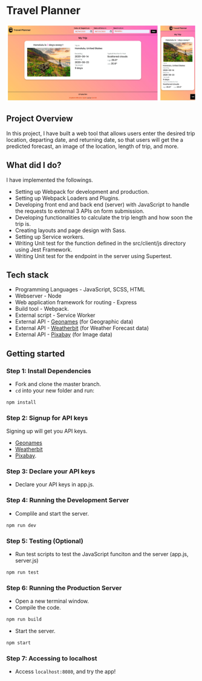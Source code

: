 # Travel Planner
![Travel Planner](./src/client/media/app-design.JPG?raw=true "Travel Planner")

## Project Overview

In this project, I have built a web tool that allows users enter the desired trip location, departing date, and returning date, so that users will get the a predicted forecast, an image of the location, length of trip, and more. 

## What did I do?
I have implemented the followings.
- Setting up Webpack for development and production.
- Setting up Webpack Loaders and Plugins.
- Developing front end and back end (server) with JavaScript to handle the requests to external 3 APIs on form submission.
- Developing functionalities to calculate the trip length and how soon the trip is.
- Creating layouts and page design with Sass.
- Setting up Service workers.
- Writing Unit test for the function defined in the src/client/js directory using Jest Framework.
- Writing Unit test for the endpoint in the server using Supertest.

## Tech stack
- Programming Languages - JavaScript, SCSS, HTML
- Webserver - Node
- Web application framework for routing - Express
- Build tool - Webpack. 
- External script - Service Worker
- External API - [Geonames](http://www.geonames.org/) (for Geographic data)
- External API - [Weatherbit](https://www.weatherbit.io/) (for Weather Forecast data)
- External API - [Pixabay](https://pixabay.com/api/docs/) (for Image data)

## Getting started
### Step 1: Install Dependencies
- Fork and clone the master branch.
- `cd` into your new folder and run:
```bash
npm install
```

### Step 2: Signup for API keys
Signing up will get you API keys.
- [Geonames](https://www.geonames.org/login)
- [Weatherbit](https://www.weatherbit.io/)
- [Pixabay](https://pixabay.com/accounts/register/?source=main_nav).


### Step 3: Declare your API keys
- Declare your API keys in app.js.


### Step 4: Running the Development Server
- Complile and start the server.
```bash
npm run dev
```

### Step 5: Testing (Optional)
- Run test scripts to test the JavaScript funciton and the server (app.js, server.js)
```bash
npm run test
```

### Step 6: Running the Production Server
- Open a new terminal window.
- Compile the code.
```bash
npm run build
```
- Start the server.
```bash
npm start
```

### Step 7: Accessing to localhost
- Access `localhost:8080`, and try the app!